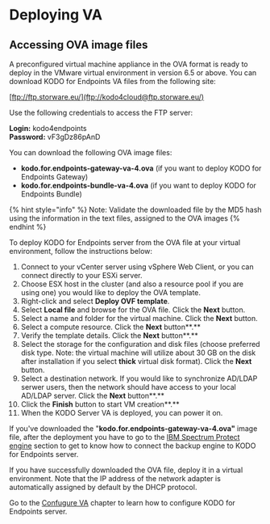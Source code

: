 # Deploying VA

## Accessing OVA image files <a id="accessing-virtual-machine"></a>

A preconfigured virtual machine appliance in the OVA format is ready to deploy in the VMware virtual environment in version 6.5 or above. You can download KODO for Endpoints VA files from the following site:

​[ftp://ftp.storware.eu/](ftp://kodo4cloud@ftp.storware.eu/)

Use the following credentials to access the FTP server:

**Login:** kodo4endpoints   
**Password:** vF3gDz86pAnD

You can download the following OVA image files:

* **kodo.for.endpoints-gateway-va-4.ova** \(if you want to deploy KODO for Endpoints Gateway\)
* **kodo.for.endpoints-bundle-va-4.ova** \(if you want to deploy KODO for Endpoints Bundle\)

{% hint style="info" %}
Note: Validate the downloaded file by the MD5 hash using the information in the text files, assigned to the OVA images 
{% endhint %}

To deploy KODO for Endpoints server from the OVA file at your virtual environment, follow the instructions below:

1. Connect to your vCenter server using vSphere Web Client, or you can connect directly to your ESXi server.
2. Choose ESX host in the cluster \(and also a resource pool if you are using one\) you would like to deploy the OVA template.
3.  Right-click and select **Deploy OVF template**.
4.  Select **Local file** and browse for the OVA file. Click the **Next** button.
5. Select a name and folder for the virtual machine. Click the **Next** button.
6. Select a compute resource. Click the **Next** button**.**
7. Verify the template details. Click the **Next** button**.**
8. Select the storage for the configuration and disk files \(choose preferred disk type. Note: the virtual machine will utilize about 30 GB on the disk after installation if you select **thick** virtual disk format\). Click the **Next** button.
9.  Select a destination network. If you would like to synchronize AD/LDAP serwer users, then the network should have access to your local AD/LDAP server. Click the **Next** button**.**
10. Click the **Finish** button to start VM creation**.**
11. When the KODO Server VA is deployed, you can power it on. 

If you've downloaded the "**kodo.for.endpoints-gateway-va-4.ova"** image file, after the deployment you have to go to the  [IBM Spectrum Protect engine](../spectrum-protect-tsm-configuration.md) section to get to know how to connect the backup engine to KODO for Endpoints server.

If you have successfully downloaded the OVA file, deploy it in a virtual environment. Note that the IP address of the network adapter is automatically assigned by default by the DHCP protocol.

Go to the [Confugure VA](configuring-kodo-server-va/) chapter to learn how to configure KODO for Endpoints server.

